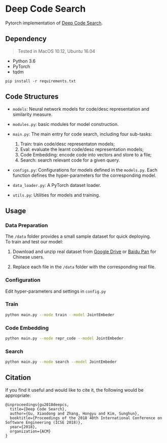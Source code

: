 # Deep Code Search

Pytorch implementation of [Deep Code Search](https://guxd.github.io/papers/deepcs.pdf).

## Dependency
> Tested in MacOS 10.12, Ubuntu 16.04
* Python 3.6
* PyTorch 
* tqdm

 ```
 pip install -r requirements.txt
 ```

## Code Structures


 - `models`: Neural network models for code/desc representation and similarity measure.
 - `modules.py`: basic modules for model construction.
 - `main.py`: The main entry for code search, including four sub-tasks: 
     1) Train: train code/desc representaton models; 
     2) Eval: evaluate the learnt code/desc representation models; 
     3) Code Embedding: encode code into vectors and store to a file; 
     4) Search: search relevant code for a given query.
     
 - `configs.py`: Configurations for models defined in the `models.py`. 
   Each function defines the hyper-parameters for the corresponding model.
   
 - `data_loader.py`: A PyTorch dataset loader.
 - `utils.py`: Utilities for models and training. 

 
## Usage

   ### Data Preparation
  The `/data` folder provides a small sample dataset for quick deploying.  
  To train and test our model:
  
  1) Download and unzip real dataset from [Google Drive](https://drive.google.com/drive/folders/1GZYLT_lzhlVczXjD6dgwVUvDDPHMB6L7?usp=sharing) or [Baidu Pan](https://pan.baidu.com/s/1U_MtFXqq0C-Qh8WUFAWGvg) for Chinese users.
  
  2) Replace each file in the `/data` folder with the corresponding real file. 
  
   ### Configuration
   Edit hyper-parameters and settings in `config.py`

   ### Train
   
   ```bash
   python main.py --mode train --model JointEmbeder
   ```
   
   ### Code Embedding
   
   ```bash
   python main.py --mode repr_code --model JointEmbeder
   ```
   
   ### Search
   
   ```bash
   python main.py --mode search --model JointEmbeder 
   ```


## Citation

 If you find it useful and would like to cite it, the following would be appropriate:
```
@inproceedings{gu2018deepcs,
  title={Deep Code Search},
  author={Gu, Xiaodong and Zhang, Hongyu and Kim, Sunghun},
  booktitle={Proceedings of the 2018 40th International Conference on Software Engineering (ICSE 2018)},
  year={2018},
  organization={ACM}
}
```
